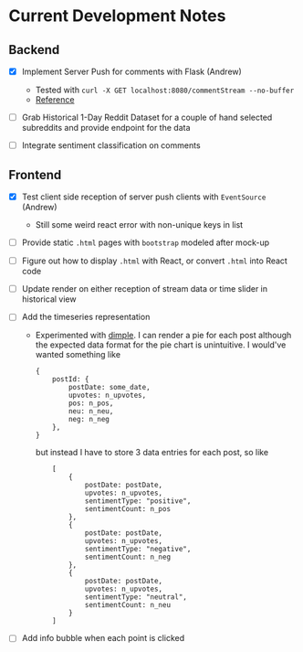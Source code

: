 Current Development Notes
=========================

## Backend

- [x] Implement Server Push for comments with Flask (Andrew)
    * Tested with `curl -X GET localhost:8080/commentStream --no-buffer`
    * [Reference](https://stackoverflow.com/questions/12232304/how-to-implement-server-push-in-flask-framework?answertab=active#tab-top)

- [ ] Grab Historical 1-Day Reddit Dataset for a couple of hand selected subreddits and provide endpoint for the data

- [ ] Integrate sentiment classification on comments

## Frontend

- [x] Test client side reception of server push clients with `EventSource` (Andrew)
    * Still some weird react error with non-unique keys in list

- [ ] Provide static `.html` pages with `bootstrap` modeled after mock-up

- [ ] Figure out how to display `.html` with React, or convert `.html` into React code

- [ ] Update render on either reception of stream data or time slider in historical view

- [ ] Add the timeseries representation
    * Experimented with [dimple](http://dimplejs.org/examples_viewer.html?id=pie_bubble). I can render a pie for each post although
      the expected data format for the pie chart is unintuitive. I would've wanted something like 
        ```
        {
            postId: {
                postDate: some_date,
                upvotes: n_upvotes,
                pos: n_pos,
                neu: n_neu,
                neg: n_neg
            },
        }

        ```
        but instead I have to store 3 data entries for each post, so like

        ```
            [
                {
                    postDate: postDate,
                    upvotes: n_upvotes,
                    sentimentType: "positive",
                    sentimentCount: n_pos
                },
                {
                    postDate: postDate,
                    upvotes: n_upvotes,
                    sentimentType: "negative",
                    sentimentCount: n_neg
                },
                {
                    postDate: postDate,
                    upvotes: n_upvotes,
                    sentimentType: "neutral",
                    sentimentCount: n_neu
                }
            ]
        ```

- [ ] Add info bubble when each point is clicked
